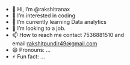 - 👋 Hi, I’m @rakshitranax
- 👀 I’m interested in coding
- 🌱 I’m currently learning Data analytics
- 💞️ I’m looking to a job.
- 📫 How to reach me contact 7536881510 and email:rakshitpundir49@gmail.com
- 😄 Pronouns: ...
- ⚡ Fun fact: ...

<!---
rakshitranax/rakshitranax is a ✨ special ✨ repository because its `README.md` (this file) appears on your GitHub profile.
You can click the Preview link to take a look at your changes.
--->
